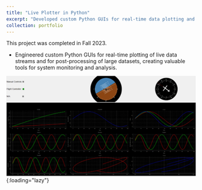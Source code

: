 ```yaml
---
title: "Live Plotter in Python"
excerpt: "Developed custom Python GUIs for real-time data plotting and post-processing<br/><img src='/images/live_plotter.png'>"
collection: portfolio
---
```


This project was completed in Fall 2023.

* Engineered custom Python GUIs for real-time plotting of live data streams and for post-processing of large datasets, creating valuable tools for system monitoring and analysis.

![Live Plotter for Randomized Sinosoidals from Data Received from a Port](/images/live_plotter.png){:loading="lazy"}
